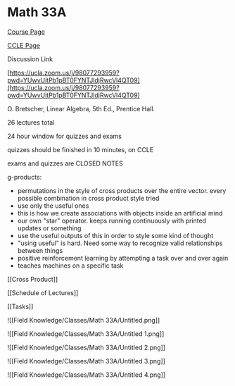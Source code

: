 # Math 33A

[Course Page](https://www.math.ucla.edu/ugrad/courses/math/33A)

[CCLE Page](https://ccle.ucla.edu/course/view/20F-MATH33A-2)

Discussion Link

[https://ucla.zoom.us/j/98077293959?pwd=YUwvUitPb1pBT0FYNTJldjRwcVl4QT09](https://ucla.zoom.us/j/98077293959?pwd=YUwvUitPb1pBT0FYNTJldjRwcVl4QT09)

O. Bretscher, Linear Algebra, 5th Ed., Prentice Hall.

26 lectures total

24 hour window for quizzes and exams

quizzes should be finished in 10 minutes, on CCLE

exams and quizzes are CLOSED NOTES

g-products:

- permutations in the style of cross products over the entire vector. every possible combination in cross product style tried
- use only the useful ones
- this is how we create associations with objects inside an artificial mind
- our own "star" operator. keeps running continuously with printed updates or something
- use the useful outputs of this in order to style some kind of thought
- "using useful" is hard. Need some way to recognize valid relationships between things
- positive reinforcement learning by attempting a task over and over again
- teaches machines on a specific task

[[Cross Product]]

[[Schedule of Lectures]]

[[Tasks]]

![[Field Knowledge/Classes/Math 33A/Untitled.png]]

![[Field Knowledge/Classes/Math 33A/Untitled 1.png]]

![[Field Knowledge/Classes/Math 33A/Untitled 2.png]]

![[Field Knowledge/Classes/Math 33A/Untitled 3.png]]

![[Field Knowledge/Classes/Math 33A/Untitled 4.png]]